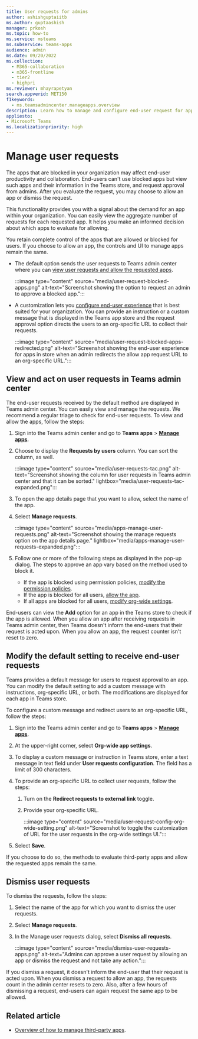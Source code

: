 ```yaml
---
title: User requests for admins
author: ashishguptaiitb
ms.author: guptaashish
manager: prkosh
ms.topic: how-to
ms.service: msteams
ms.subservice: teams-apps
audience: admin
ms.date: 09/20/2022
ms.collection: 
  - M365-collaboration
  - m365-frontline
  - tier2
  - highpri
ms.reviewer: mhayrapetyan
search.appverid: MET150
f1keywords: 
  - ms.teamsadmincenter.manageapps.overview
description: Learn how to manage and configure end-user request for approval of the apps that are blocked in an organization.
appliesto: 
- Microsoft Teams
ms.localizationpriority: high
---
```

# Manage user requests

The apps that are blocked in your organization may affect end-user productivity and collaboration. End-users can't use blocked apps but view such apps and their information in the Teams store, and request approval from admins. After you evaluate the request, you may choose to allow an app or dismiss the request.

This functionality provides you with a signal about the demand for an app within your organization. You can easily view the aggregate number of requests for each requested app. It helps you make an informed decision about which apps to evaluate for allowing.

You retain complete control of the apps that are allowed or blocked for users. If you choose to allow an app, the controls and UI to manage apps remain the same.

* The default option sends the user requests to Teams admin center where you can [view user requests and allow the requested apps](#view-and-act-on-user-requests-in-teams-admin-center).

   :::image type="content" source="media/user-request-blocked-apps.png" alt-text="Screenshot showing the option to request an admin to approve a blocked app.":::

* A customization lets you [configure end-user experience](#modify-the-default-setting-to-receive-end-user-requests) that is best suited for your organization. You can provide an instruction or a custom message that is displayed in the Teams app store and the request approval option directs the users to an org-specific URL to collect their requests.

   :::image type="content" source="media/user-request-blocked-apps-redirected.png" alt-text="Screenshot showing the end-user experience for apps in store when an admin redirects the allow app request URL to an org-specific URL.":::

## View and act on user requests in Teams admin center

The end-user requests received by the default method are displayed in Teams admin center. You can easily view and manage the requests. We recommend a regular triage to check for end-user requests. To view and allow the apps, follow the steps:

1. Sign into the Teams admin center and go to **Teams apps** > [**Manage apps**](https://admin.teams.microsoft.com/policies/manage-apps).

1. Choose to display the **Requests by users** column. You can sort the column, as well.

   :::image type="content" source="media/user-requests-tac.png" alt-text="Screenshot showing the column for user requests in Teams admin center and that it can be sorted." lightbox="media/user-requests-tac-expanded.png":::

1. To open the app details page that you want to allow, select the name of the app.

1. Select **Manage requests**.

   :::image type="content" source="media/apps-manage-user-requests.png" alt-text="Screenshot showing the manage requests option on the app details page." lightbox="media/apps-manage-user-requests-expanded.png":::

1. Follow one or more of the following steps as displayed in the pop-up dialog. The steps to approve an app vary based on the method used to block it.

   * If the app is blocked using permission policies, [modify the permission policies](teams-app-permission-policies.md).
   * If the app is blocked for all users, [allow the app](manage-apps.md#allow-and-block-apps).
   * If all apps are blocked for all users, [modify org-wide settings](manage-apps.md#manage-org-wide-app-settings).

End-users can view the **Add** option for an app in the Teams store to check if the app is allowed. When you allow an app after receiving requests in Teams admin center, then Teams doesn't inform the end-users that their request is acted upon. When you allow an app, the request counter isn't reset to zero.

## Modify the default setting to receive end-user requests

Teams provides a default message for users to request approval to an app. You can modify the default setting to add a custom message with instructions, org-specific URL, or both. The modifications are displayed for each app in Teams store.

To configure a custom message and redirect users to an org-specific URL, follow the steps:

1. Sign into the Teams admin center and go to **Teams apps** > [**Manage apps**](https://admin.teams.microsoft.com/policies/manage-apps).

1. At the upper-right corner, select **Org-wide app settings**.

1. To display a custom message or instruction in Teams store, enter a text message in text field under **User requests configuration**. The field has a limit of 300 characters.

1. To provide an org-specific URL to collect user requests, follow the steps:

   1. Turn on the **Redirect requests to external link** toggle.
   1. Provide your org-specific URL.

      :::image type="content" source="media/user-request-config-org-wide-setting.png" alt-text="Screenshot to toggle the customization of URL for the user requests in the org-wide settings UI.":::

1. Select **Save**.

If you choose to do so, the methods to evaluate third-party apps and allow the requested apps remain the same.

## Dismiss user requests

To dismiss the requests, follow the steps:

1. Select the name of the app for which you want to dismiss the user requests.
1. Select **Manage requests**.
1. In the Manage user requests dialog, select **Dismiss all requests**.

   :::image type="content" source="media/dismiss-user-requests-apps.png" alt-text="Admins can approve a user request by allowing an app or dismiss the request and not take any action.":::​

If you dismiss a request, it doesn't inform the end-user that their request is acted upon. When you dismiss a request to allow an app, the requests count in the admin center resets to zero. Also, after a few hours of dismissing a request, end-users can again request the same app to be allowed.

## Related article

* [Overview of how to manage third-party apps](manage-apps.md).
